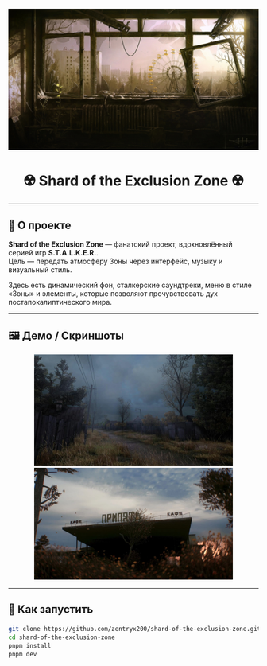 <p align="center">
  <img src="public/backgroundImages/BackgroundImage1.jpg" alt="S.T.A.L.K.E.R. Zone" width="700"/>
</p>

<h1 align="center">☢️ Shard of the Exclusion Zone ☢️</h1>

---

## 📖 О проекте

**Shard of the Exclusion Zone** — фанатский проект, вдохновлённый серией игр **S.T.A.L.K.E.R.**.  
Цель — передать атмосферу Зоны через интерфейс, музыку и визуальный стиль.

Здесь есть динамический фон, сталкерские саундтреки, меню в стиле «Зоны» и элементы, которые позволяют прочувствовать дух постапокалиптического мира.

---

## 🖼️ Демо / Скриншоты

<p align="center">
  <img src="public/backgroundImages/BackgroundImage2.jpg" alt="Demo Screenshot 1" width="400"/>
  <img src="public/backgroundImages/BackgroundImage3.jpg" alt="Demo Screenshot 2" width="400"/>
</p>

---

## 🚀 Как запустить

```bash
git clone https://github.com/zentryx200/shard-of-the-exclusion-zone.git
cd shard-of-the-exclusion-zone
pnpm install
pnpm dev
```
